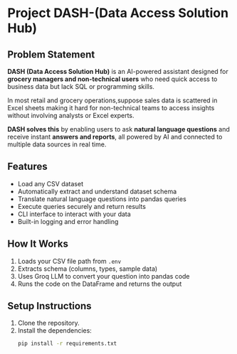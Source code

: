 # Project **DASH-(Data Access Solution Hub)**

## Problem Statement
**DASH (Data Access Solution Hub)** is an AI-powered assistant designed for **grocery managers and non-technical users** who need quick access to business data but lack SQL or programming skills.

In most retail and grocery operations,suppose sales data is scattered in Excel sheets making it hard for non-technical teams to access insights without involving analysts or Excel experts.

**DASH solves this** by enabling users to ask **natural language questions** and receive instant **answers and reports**, all powered by AI and connected to multiple data sources in real time.

## Features
- Load any CSV dataset
- Automatically extract and understand dataset schema
- Translate natural language questions into pandas queries
- Execute queries securely and return results
- CLI interface to interact with your data
- Built-in logging and error handling

## How It Works
1. Loads your CSV file path from `.env`
2. Extracts schema (columns, types, sample data)
3. Uses Groq LLM to convert your question into pandas code
4. Runs the code on the DataFrame and returns the output

## Setup Instructions

1. Clone the repository.
2. Install the dependencies:
   ```bash
   pip install -r requirements.txt
